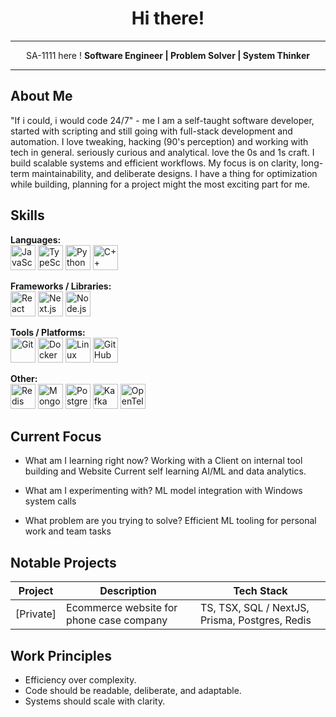 <h1 align="center"> Hi there!</h1>

<hr/>

<div align="center">

SA-1111 here ! **Software Engineer | Problem Solver | System Thinker**

</div>

<hr/>

## About Me
"If i could, i would code 24/7" - me
I am a self-taught software developer, started with scripting and still going with full-stack development and automation.
I love tweaking, hacking (90's perception) and working with tech in general.
seriously curious and analytical. love the 0s and 1s craft.
I build scalable systems and efficient workflows. 
My focus is on clarity, long-term maintainability, and deliberate designs. 
I have a thing for optimization while building, planning for a project might the most exciting part for me.

## Skills
**Languages:**  
<img src="https://cdn.jsdelivr.net/gh/devicons/devicon/icons/javascript/javascript-original.svg" height="40" alt="JavaScript" />
<img src="https://cdn.jsdelivr.net/gh/devicons/devicon/icons/typescript/typescript-original.svg" height="40" alt="TypeScript" />
<img src="https://cdn.jsdelivr.net/gh/devicons/devicon/icons/python/python-original.svg" height="40" alt="Python" />
<img src="https://cdn.jsdelivr.net/gh/devicons/devicon/icons/cplusplus/cplusplus-original.svg" height="40" alt="C++" />

**Frameworks / Libraries:**  
<img src="https://cdn.jsdelivr.net/gh/devicons/devicon/icons/react/react-original.svg" height="40" alt="React" />
<img src="https://cdn.jsdelivr.net/gh/devicons/devicon/icons/nextjs/nextjs-original.svg" height="40" alt="Next.js" />
<img src="https://cdn.jsdelivr.net/gh/devicons/devicon/icons/nodejs/nodejs-original.svg" height="40" alt="Node.js" />


**Tools / Platforms:**  
<img src="https://cdn.jsdelivr.net/gh/devicons/devicon/icons/git/git-original.svg" height="40" alt="Git" />
<img src="https://cdn.jsdelivr.net/gh/devicons/devicon/icons/docker/docker-original.svg" height="40" alt="Docker" />
<img src="https://cdn.jsdelivr.net/gh/devicons/devicon/icons/linux/linux-original.svg" height="40" alt="Linux" />
<img src="https://cdn.jsdelivr.net/gh/devicons/devicon/icons/github/github-original.svg" height="40" alt="GitHub" />

**Other:**  
<img src="https://cdn.jsdelivr.net/gh/devicons/devicon/icons/redis/redis-original.svg" height="40" alt="Redis" />
<img src="https://cdn.jsdelivr.net/gh/devicons/devicon/icons/mongodb/mongodb-original.svg" height="40" alt="MongoDB" />
<img src="https://cdn.jsdelivr.net/gh/devicons/devicon/icons/postgresql/postgresql-original.svg" height="40" alt="PostgreSQL" />
<img src="https://cdn.jsdelivr.net/gh/devicons/devicon/icons/apachekafka/apachekafka-original.svg" height="40" alt="Kafka" />
<img src="https://cdn.jsdelivr.net/gh/devicons/devicon/icons/opentelemetry/opentelemetry-original.svg" height="40" alt="OpenTelemetry" />


## Current Focus
- What am I learning right now?
  Working with a Client on internal tool building and Website
  Current self learning AI/ML and data analytics.

- What am I experimenting with?
  ML model integration with Windows system calls

- What problem are you trying to solve?
  Efficient ML tooling for personal work and team tasks

## Notable Projects
| Project | Description | Tech Stack |
|--------|-------------|------------|
| [Private] | Ecommerce website for phone case company | TS, TSX, SQL  / NextJS, Prisma, Postgres, Redis |

## Work Principles
- Efficiency over complexity.
- Code should be readable, deliberate, and adaptable.
- Systems should scale with clarity.

  
